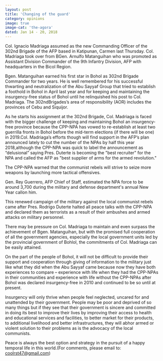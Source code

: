 ```yaml
---
layout: post
title: 'Changing of the guard'
category: opinions
image: true
image-cat: 'the-agora'
dated: Jan 14 - 20, 2018
---
```


Col. Ignacio Madriaga assumed as the new Commanding Officer of the 302nd Brigade of the AFP based in Katipunan, Carmen last Thursday.  Col. Madriaga took over from BGen. Arnulfo Matanguihan who was promoted as Assistant Division Commander of the 9th Infantry Division, AFP with headquarters in the Bicol Region.  

Bgen. Matanguihan earned his first star in Bohol as 302nd Brigade Commander for two years.  He is well remembered for his successful thwarting and neutralization of the Abu Sayyaf Group that tried to establish a foothold in Bohol in April last year and for keeping and maintaining the insurgency-free status of Bohol until he relinquished his post to Col. Madriaga. The 302ndBrigades’s area of responsibility (AOR) includes the provinces of Cebu and Siquijor.

As he starts his assignment at the 302nd Brigade, Col. Madriaga is faced with the bigger challenge of keeping and maintaining Bohol an insurgency-free province because the CPP-NPA has vowed to re-establish at least two guerrilla fronts in Bohol before the mid-term elections (if there will be one) in 2019.Col. Madriaga’s efforts though will find support in the AFP’s plan announced lately to cut the number of the NPAs by half this year 2018,although the CPP-NPA was quick to label the announcement as “delusional” saying Pres. Duterte is becoming the "best recruiter" for the NPA and called the AFP as "best supplier of arms for the armed revolution."

The CPP-NPA warned that the communist rebels will strive to seize more weapons by launching more tactical offensives.

Gen. Rey Guerrero, AFP Chief of Staff, estimated the NPA force to be around 3,700 during the military and defense department's annual New Year callon him.

This renewed campaign of the military against the local communist rebels came after Pres. Rodrigo Duterte halted all peace talks with the CPP-NPA and declared them as terrorists as a result of their ambushes and armed attacks on military personnel.

There may be pressure on Col. Madriaga to maintain and even surpass the achievement of Bgen. Matanguihan, but with the promised full cooperation of all the government agencies, especially the local government units led by the provincial government of Bohlol, the commitments of Col. Madriaga can be easily attained.

On the part of the people of Bohol, it will not be difficult to provide their support and cooperation through giving of information to the military just like what they did when the Abu Sayyaf came because now they have both experiences to compare – experience with life when they had the CPP-NPAs in their communities and experience with life without the CPP-NPAs after Bohol was declared insurgency-free in 2010 and continued to be so until at present.

Insurgency will only thrive when people feel neglected, uncared for and unattended by their government.  People may be poor and deprived of so many things but if they see that their government is sincere and committed in doing its best to improve their lives by improving their access to health and educational services and facilities, to better market for their products, to additional livelihood and better infrastructures, they will abhor armed or violent solution to their problems as is the advocacy of the local communists.

Peace is always the best option and strategy in the pursuit of a happy temporal life in this world.(For comments, please email to: coolrst47@gmail.com)

						

